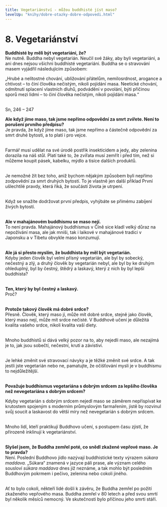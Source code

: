 ```yaml
---
title: Vegetariánství - můžou buddhisté jíst maso?
levelUp: "knihy/dobre-otazky-dobre-odpovedi.html"
---
```


# 8. Vegetariánství

<b>Buddhisté by měli být vegetariáni, že?</b><br>
Ne nutně. Buddha nebyl vegetarián. Neučil své žáky, aby byli vegetariáni, a ani dnes nejsou všichni buddhisté vegetariáni. Buddha se o stravování masem vyjádřil následujícím způsobem:

<div class="citace">
„Hrubé a nelítostné chování, ubližování přátelům, nemilosrdnost, arogance a chtivost – to činí člověka nečistým, nikoli pojídání masa. Neetické chování, odmítnutí splacení vlastních dluhů, podvádění v povolání, býti přičinou sporů mezi lidmi – to činí člověka nečistým, nikoli pojídání masa.“<br><br>

Sn, 246 – 247<br>

</div>

<b>Ale když jíme maso, tak jsme nepřímo odpovědní za smrt zvířete.
Není to porušení prvního předpisu?</b><br>
Je pravda, že když jíme maso, tak jsme nepřímo a částečně odpovědní za
smrt druhé bytosti, a to platí i pro vejce.<br><br>

Farmář musí udělat na své úrodě postřik insekticidem a jedy, aby zelenina dorazila na náš stůl. Platí také to, že zvířata musí zemřít i před tím, než si můžeme koupit pásek, kabelku, mýdlo a tisíce dalších produktů.<br><br>

Je nemožné žít bez toho, aniž bychom nějakým způsobem byli nepřímo zodpovědní za smrt druhých bytostí. To je vlastně jen další příklad První ušlechtilé pravdy, která říká, že součástí života je utrpení. <br><br>

Když se snažíte dodržovat první předpis, vyhýbáte se přímému zabíjení živých bytostí.<br><br>

<b>Ale v mahajánovém buddhismu se maso nejí.</b><br>
To není pravda. Mahajánový buddhismus v Číně sice kladl velký důraz na
nepožívání masa, ale jak mniši, tak i laikové v mahajánové tradici v Japonsku a v Tibetu obvykle maso konzumují.<br><br>

<b>Ale já si přesto myslím, že buddhista by měl být vegetarián.</b><br>
Kdyby jeden člověk byl velmi přísný vegetarián, ale byl by sobecký, nečestný a zlý, a druhý člověk by vegetarián nebyl, ale byl by ke druhým ohleduplný, byl by čestný, štědrý a laskavý, který z nich by byl lepší buddhista?<br><br>

<b>Ten, který by byl čestný a laskavý.</b><br>
Proč?<br><br>

<b>Protože takový člověk má dobré srdce?</b><br>
Přesně. Člověk, který maso jí, může mít dobré srdce, stejně jako člověk, který maso nejí, může mít srdce nečisté. V Buddhově učení je důležitá kvalita vašeho srdce, nikoli kvalita vaší diety.<br><br>

Mnoho buddhistů si dává velký pozor na to, aby nejedli maso, ale nezajímá je to, jak jsou sobečtí, nečestní, krutí a závistiví.<br><br>

Je lehké změnit své stravovací návyky a je těžké změnit své srdce. A tak jestli jste vegetarián nebo ne, pamatujte, že očišťování mysli je v buddhismu to nejdůležitější.<br><br>

<b>Považuje buddhismus vegetariána s dobrým srdcem za lepšího člověka než nevegetariána s dobrým srdcem?</b><br>

Kdyby vegetarián s dobrým srdcem nejedl maso se záměrem nepříspívat
ke krutostem spojeným s moderním průmyslovým farmařením, jistě by
rozvinul svůj soucit a laskavost do větší míry než nevegetarián s dobrým srdcem. <br><br>

Mnoho lidí, kteří praktikují Buddhovo učení, s postupem času zjistí, že přirozeně inklinují k vegetariánství.<br><br>

<b>Slyšel jsem, že Buddha zemřel poté, co snědl zkažené vepřové maso.
Je to pravda?</b><br>
Není. Poslední Buddhovo jídlo nazývají buddhistické texty výrazem <i>súkara maddava.</i> „Súkara“ znamená v jazyce páli prase, ale význam celého sousloví <i>súkara maddava</i> dnes již neznáme, a tak mohlo být posledním Buddhovým pokrmem i pečivo, zelenina nebo cokoli jiného.<br><br>

Ať to bylo cokoli, někteří lidé došli k závěru, že Buddha zemřel po požití zkaženého vepřového masa. Buddha zemřel v 80 letech a před svou smrtí byl několik měsíců nemocný. Ve skutečnosti bylo příčinou jeho smrti stáří.
